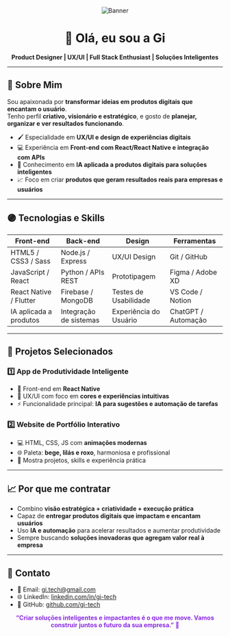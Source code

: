 <p align="center">
  <img src="https://via.placeholder.com/800x200/8A2BE2/EEE8AA?text=💜+Gi+-+Product+Designer+&+Tech" alt="Banner" />
</p>

<h1 align="center">🚀 Olá, eu sou a Gi</h1>
<p align="center">
  <strong>Product Designer | UX/UI | Full Stack Enthusiast | Soluções Inteligentes</strong>
</p>

---

## 💜 Sobre Mim
Sou apaixonada por **transformar ideias em produtos digitais que encantam o usuário**.  
Tenho perfil **criativo, visionário e estratégico**, e gosto de **planejar, organizar e ver resultados funcionando**.  

- 🖌️ Especialidade em **UX/UI e design de experiências digitais**  
- 💻 Experiência em **Front-end com React/React Native e integração com APIs**  
- 🤖 Conhecimento em **IA aplicada a produtos digitais para soluções inteligentes**  
- 📈 Foco em criar **produtos que geram resultados reais para empresas e usuários**  

---

## 🟣 Tecnologias e Skills
| Front-end | Back-end | Design | Ferramentas |
|-----------|----------|--------|-------------|
| HTML5 / CSS3 / Sass | Node.js / Express | UX/UI Design | Git / GitHub |
| JavaScript / React | Python / APIs REST | Prototipagem | Figma / Adobe XD |
| React Native / Flutter | Firebase / MongoDB | Testes de Usabilidade | VS Code / Notion |
| IA aplicada a produtos | Integração de sistemas | Experiência do Usuário | ChatGPT / Automação |

---

## 💜 Projetos Selecionados
### 1️⃣ App de Produtividade Inteligente
- 📱 Front-end em **React Native**  
- 🎨 UX/UI com foco em **cores e experiências intuitivas**  
- ⚡ Funcionalidade principal: **IA para sugestões e automação de tarefas**  

### 2️⃣ Website de Portfólio Interativo
- 💻 HTML, CSS, JS com **animações modernas**  
- 🌐 Paleta: **bege, lilás e roxo**, harmoniosa e profissional  
- 🎯 Mostra projetos, skills e experiência prática  

---

## 📈 Por que me contratar
- Combino **visão estratégica + criatividade + execução prática**  
- Capaz de **entregar produtos digitais que impactam e encantam usuários**  
- Uso **IA e automação** para acelerar resultados e aumentar produtividade  
- Sempre buscando **soluções inovadoras que agregam valor real à empresa**  

---

## 🌈 Contato
- 📧 Email: gi.tech@gmail.com  
- 🌐 LinkedIn: [linkedin.com/in/gi-tech](https://linkedin.com/in/gi-tech)  
- 💜 GitHub: [github.com/gi-tech](https://github.com/gi-tech)  

<p align="center">
  <strong style="color:#8A2BE2;">“Criar soluções inteligentes e impactantes é o que me move. Vamos construir juntos o futuro da sua empresa.” 🚀</strong>
</p>
